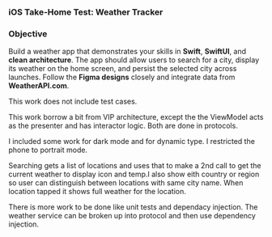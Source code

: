### **iOS Take-Home Test: Weather Tracker**

### **Objective**

Build a weather app that demonstrates your skills in **Swift**, **SwiftUI**, and **clean architecture**. The app should allow users to search for a city, display its weather on the home screen, and persist the selected city across launches. Follow the **Figma designs** closely and integrate data from **WeatherAPI.com**.

This work does not include test cases. 

This work borrow a bit from VIP architecture, except the the ViewModel acts as the presenter and has interactor logic. Both are done in protocols.

I included some work for dark mode and for dynamic type. I restricted the phone to portrait mode.

Searching gets a list of locations and uses that to make a 2nd call to get the current weather to display icon and temp.I also show eith country or region so user can distinguish between locations with same city name.  When location tapped it shows full weather for the location.

There is more work to be done like unit tests and dependacy injection. The weather service can be broken up into protocol and then use dependency injection.



